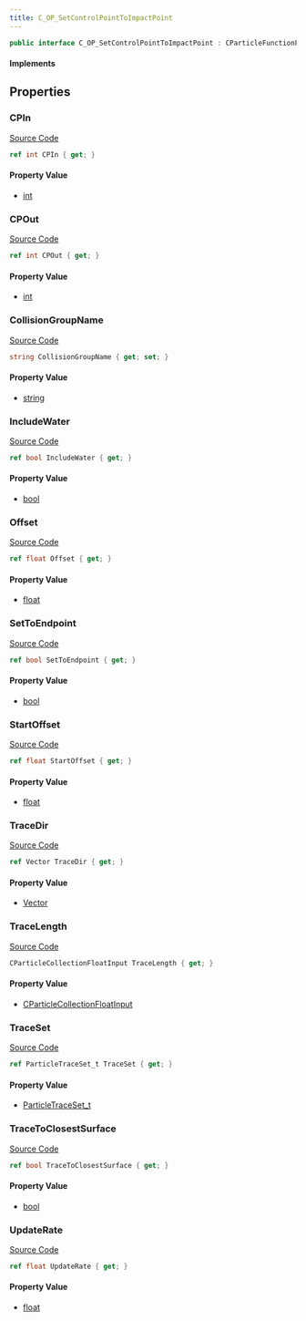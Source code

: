 ```yaml
---
title: C_OP_SetControlPointToImpactPoint
---
```


```csharp
public interface C_OP_SetControlPointToImpactPoint : CParticleFunctionPreEmission, CParticleFunctionOperator, CParticleFunction, ISchemaClass<CParticleFunction>, ISchemaClass<CParticleFunctionOperator>, ISchemaClass<CParticleFunctionPreEmission>, ISchemaClass<C_OP_SetControlPointToImpactPoint>, ISchemaField, ISchemaClass, INativeHandle
```

#### Implements

## Properties

### CPIn

[Source Code](https://github.com/swiftly-solution/swiftlys2/blob/beta/managed/src/SwiftlyS2.Generated/Schemas/Interfaces/C_OP_SetControlPointToImpactPoint.cs#L18)

```csharp
ref int CPIn { get; }
```

#### Property Value

- [int](https://learn.microsoft.com/dotnet/api/system.int32)

### CPOut

[Source Code](https://github.com/swiftly-solution/swiftlys2/blob/beta/managed/src/SwiftlyS2.Generated/Schemas/Interfaces/C_OP_SetControlPointToImpactPoint.cs#L16)

```csharp
ref int CPOut { get; }
```

#### Property Value

- [int](https://learn.microsoft.com/dotnet/api/system.int32)

### CollisionGroupName

[Source Code](https://github.com/swiftly-solution/swiftlys2/blob/beta/managed/src/SwiftlyS2.Generated/Schemas/Interfaces/C_OP_SetControlPointToImpactPoint.cs#L30)

```csharp
string CollisionGroupName { get; set; }
```

#### Property Value

- [string](https://learn.microsoft.com/dotnet/api/system.string)

### IncludeWater

[Source Code](https://github.com/swiftly-solution/swiftlys2/blob/beta/managed/src/SwiftlyS2.Generated/Schemas/Interfaces/C_OP_SetControlPointToImpactPoint.cs#L38)

```csharp
ref bool IncludeWater { get; }
```

#### Property Value

- [bool](https://learn.microsoft.com/dotnet/api/system.boolean)

### Offset

[Source Code](https://github.com/swiftly-solution/swiftlys2/blob/beta/managed/src/SwiftlyS2.Generated/Schemas/Interfaces/C_OP_SetControlPointToImpactPoint.cs#L26)

```csharp
ref float Offset { get; }
```

#### Property Value

- [float](https://learn.microsoft.com/dotnet/api/system.single)

### SetToEndpoint

[Source Code](https://github.com/swiftly-solution/swiftlys2/blob/beta/managed/src/SwiftlyS2.Generated/Schemas/Interfaces/C_OP_SetControlPointToImpactPoint.cs#L34)

```csharp
ref bool SetToEndpoint { get; }
```

#### Property Value

- [bool](https://learn.microsoft.com/dotnet/api/system.boolean)

### StartOffset

[Source Code](https://github.com/swiftly-solution/swiftlys2/blob/beta/managed/src/SwiftlyS2.Generated/Schemas/Interfaces/C_OP_SetControlPointToImpactPoint.cs#L24)

```csharp
ref float StartOffset { get; }
```

#### Property Value

- [float](https://learn.microsoft.com/dotnet/api/system.single)

### TraceDir

[Source Code](https://github.com/swiftly-solution/swiftlys2/blob/beta/managed/src/SwiftlyS2.Generated/Schemas/Interfaces/C_OP_SetControlPointToImpactPoint.cs#L28)

```csharp
ref Vector TraceDir { get; }
```

#### Property Value

- [Vector](/docs/api/shared/natives/vector)

### TraceLength

[Source Code](https://github.com/swiftly-solution/swiftlys2/blob/beta/managed/src/SwiftlyS2.Generated/Schemas/Interfaces/C_OP_SetControlPointToImpactPoint.cs#L22)

```csharp
CParticleCollectionFloatInput TraceLength { get; }
```

#### Property Value

- [CParticleCollectionFloatInput](/docs/api/shared/schemadefinitions/cparticlecollectionfloatinput)

### TraceSet

[Source Code](https://github.com/swiftly-solution/swiftlys2/blob/beta/managed/src/SwiftlyS2.Generated/Schemas/Interfaces/C_OP_SetControlPointToImpactPoint.cs#L32)

```csharp
ref ParticleTraceSet_t TraceSet { get; }
```

#### Property Value

- [ParticleTraceSet_t](/docs/api/shared/schemadefinitions/particletraceset_t)

### TraceToClosestSurface

[Source Code](https://github.com/swiftly-solution/swiftlys2/blob/beta/managed/src/SwiftlyS2.Generated/Schemas/Interfaces/C_OP_SetControlPointToImpactPoint.cs#L36)

```csharp
ref bool TraceToClosestSurface { get; }
```

#### Property Value

- [bool](https://learn.microsoft.com/dotnet/api/system.boolean)

### UpdateRate

[Source Code](https://github.com/swiftly-solution/swiftlys2/blob/beta/managed/src/SwiftlyS2.Generated/Schemas/Interfaces/C_OP_SetControlPointToImpactPoint.cs#L20)

```csharp
ref float UpdateRate { get; }
```

#### Property Value

- [float](https://learn.microsoft.com/dotnet/api/system.single)

